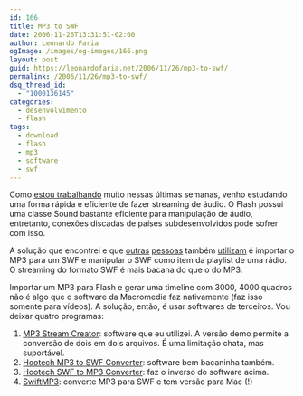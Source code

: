 ```yaml
---
id: 166
title: MP3 to SWF
date: 2006-11-26T13:31:51-02:00
author: Leonardo Faria
ogImage: /images/og-images/166.png
layout: post
guid: https://leonardofaria.net/2006/11/26/mp3-to-swf/
permalink: /2006/11/26/mp3-to-swf/
dsq_thread_id:
  - "1000136145"
categories:
  - desenvolvimento
  - flash
tags:
  - download
  - flash
  - mp3
  - software
  - swf
---
```

Como [estou trabalhando](http://www.is.ind.br) muito nessas últimas semanas, venho estudando uma forma rápida e eficiente de fazer streaming de áudio. O Flash possui uma classe Sound bastante eficiente para manipulação de áudio, entretanto, conexões discadas de países subdesenvolvidos pode sofrer com isso.

A solução que encontrei e que [outras](http://www.colletivo.com.br/) [pessoas](http://cavalera.com.br/) também [utilizam](http://www.redley.com) é importar o MP3 para um SWF e manipular o SWF como item da playlist de uma rádio. O streaming do formato SWF é mais bacana do que o do MP3.

Importar um MP3 para Flash e gerar uma timeline com 3000, 4000 quadros não é algo que o software da Macromedia faz nativamente (faz isso somente para vídeos). A solução, então, é usar softwares de terceiros. Vou deixar quatro programas:  
1) [MP3 Stream Creator](http://www.guangmingsoft.net/msc/): software que eu utilizei. A versão demo permite a conversão de dois em dois arquivos. É uma limitação chata, mas suportável.  
2) [Hootech MP3 to SWF Converter](http://www.hootech.com/mp3_to_swf_converter/): software bem bacaninha também.  
3) [Hootech SWF to MP3 Converter](http://www.hootech.com/swf_to_mp3_converter/): faz o inverso do software acima.  
4) [SwiftMP3](http://www.swift-tools.net/): converte MP3 para SWF e tem versão para Mac (!)
